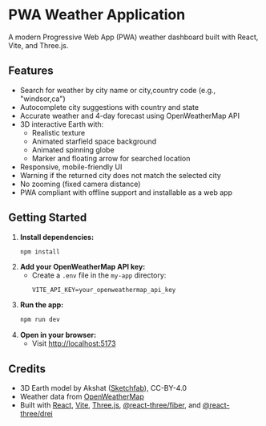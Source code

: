 # PWA Weather Application

A modern Progressive Web App (PWA) weather dashboard built with React, Vite, and Three.js.

## Features
- Search for weather by city name or city,country code (e.g., "windsor,ca")
- Autocomplete city suggestions with country and state
- Accurate weather and 4-day forecast using OpenWeatherMap API
- 3D interactive Earth with:
  - Realistic texture
  - Animated starfield space background
  - Animated spinning globe
  - Marker and floating arrow for searched location
- Responsive, mobile-friendly UI
- Warning if the returned city does not match the selected city
- No zooming (fixed camera distance)
- PWA compliant with offline support and installable as a web app

## Getting Started

1. **Install dependencies:**
   ```bash
   npm install
   ```
2. **Add your OpenWeatherMap API key:**
   - Create a `.env` file in the `my-app` directory:
     ```
     VITE_API_KEY=your_openweathermap_api_key
     ```
3. **Run the app:**
   ```bash
   npm run dev
   ```
4. **Open in your browser:**
   - Visit [http://localhost:5173](http://localhost:5173)

## Credits
- 3D Earth model by Akshat ([Sketchfab](https://sketchfab.com/shooter24994)), CC-BY-4.0
- Weather data from [OpenWeatherMap](https://openweathermap.org/)
- Built with [React](https://reactjs.org/), [Vite](https://vitejs.dev/), [Three.js](https://threejs.org/), [@react-three/fiber](https://docs.pmnd.rs/react-three-fiber/), and [@react-three/drei](https://docs.pmnd.rs/drei)
